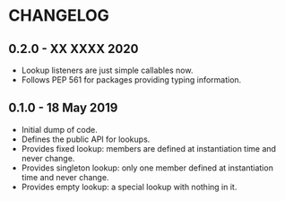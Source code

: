 CHANGELOG
=========

0.2.0 - XX XXXX 2020
--------------------

- Lookup listeners are just simple callables now.
- Follows PEP 561 for packages providing typing information.

0.1.0 - 18 May 2019
-------------------

- Initial dump of code.
- Defines the public API for lookups.
- Provides fixed lookup: members are defined at instantiation time and never change.
- Provides singleton lookup: only one member defined at instantiation time and never change.
- Provides empty lookup: a special lookup with nothing in it.
